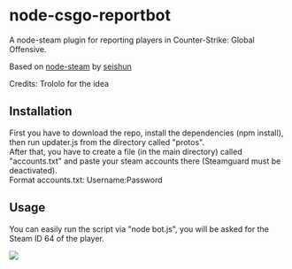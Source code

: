 # node-csgo-reportbot

A node-steam plugin for reporting players in Counter-Strike: Global Offensive.

Based on [node-steam](https://github.com/seishun/node-steam) by [seishun](https://github.com/seishun)

Credits: Trololo for the idea

## Installation

First you have to download the repo, install the dependencies (npm install), then run updater.js from the directory called "protos".<br />
After that, you have to create a file (in the main directory) called "accounts.txt" and paste your steam accounts there (Steamguard must be deactivated).<br />
Format accounts.txt: Username:Password

## Usage

You can easily run the script via "node bot.js", you will be asked for the Steam ID 64 of the player.

![](http://i.imgur.com/PPEIPx8.png)
